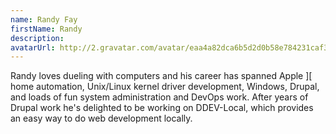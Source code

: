 ```yaml
---
name: Randy Fay
firstName: Randy
description:
avatarUrl: http://2.gravatar.com/avatar/eaa4a82dca6b5d2d0b58e784231caf3a?s=96&d=mm&r=g
---
```


Randy loves dueling with computers and his career has spanned Apple ][ home automation, Unix/Linux kernel driver development, Windows, Drupal, and loads of fun system administration and DevOps work. After years of Drupal work he's delighted to be working on DDEV-Local, which provides an easy way to do web development locally.
